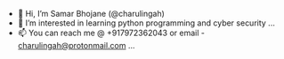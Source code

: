 - 👋 Hi, I’m Samar Bhojane (@charulingah)
- 👀 I’m interested in learning python programming and cyber security ...
- 📫 You can reach me @ +917972362043 or email - charulingah@protonmail.com ...

<!---
charulingah/charulingah is a ✨ special ✨ repository because its `README.md` (this file) appears on your GitHub profile.
You can click the Preview link to take a look at your changes.
--->
